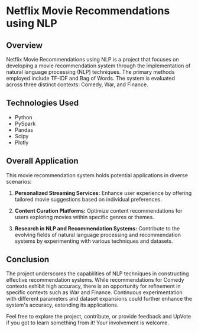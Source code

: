 # Netflix Movie Recommendations using NLP

## Overview

Netflix Movie Recommendations using NLP is a project that focuses on developing a movie recommendation system through the implementation of natural language processing (NLP) techniques. The primary methods employed include TF-IDF and Bag of Words. The system is evaluated across three distinct contexts: Comedy, War, and Finance.

## Technologies Used

- Python
- PySpark
- Pandas
- Scipy
- Plotly

## Overall Application

This movie recommendation system holds potential applications in diverse scenarios:

1. **Personalized Streaming Services:** Enhance user experience by offering tailored movie suggestions based on individual preferences.

2. **Content Curation Platforms:** Optimize content recommendations for users exploring movies within specific genres or themes.

3. **Research in NLP and Recommendation Systems:** Contribute to the evolving fields of natural language processing and recommendation systems by experimenting with various techniques and datasets.

## Conclusion

The project underscores the capabilities of NLP techniques in constructing effective recommendation systems. While recommendations for Comedy contexts exhibit high accuracy, there is an opportunity for refinement in specific contexts such as War and Finance. Continuous experimentation with different parameters and dataset expansions could further enhance the system's accuracy, extending its applications.

Feel free to explore the project, contribute, or provide feedback and UpVote if you got to learn something from it! Your involvement is welcome.
